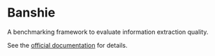 Banshie
=======

A benchmarking framework to evaluate information extraction quality.

See the [official documentation](http://whiskeysierra.github.com/banshie) for details.
